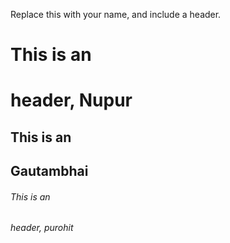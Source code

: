Replace this with your name, and include a header.
# This is an <h1> header, Nupur
## This is an <h2> Gautambhai
###### This is an <h6> header, purohit
